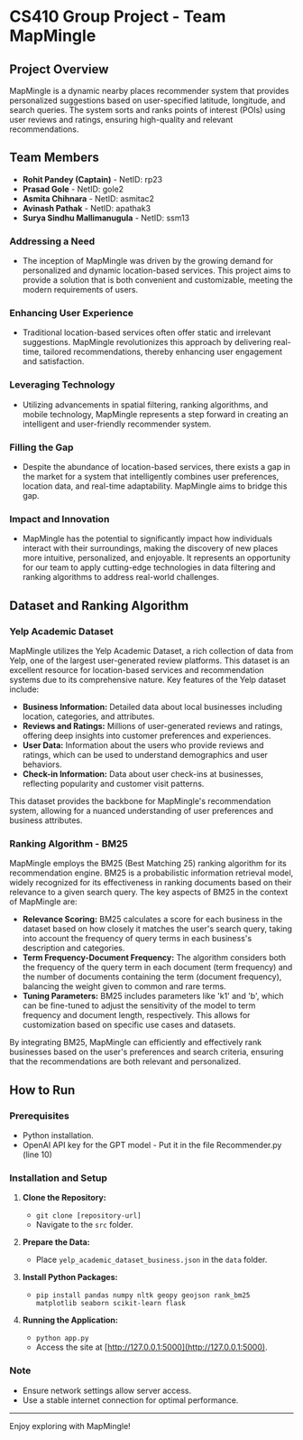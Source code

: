 # CS410 Group Project - Team MapMingle

## Project Overview
MapMingle is a dynamic nearby places recommender system that provides personalized suggestions based on user-specified latitude, longitude, and search queries. The system sorts and ranks points of interest (POIs) using user reviews and ratings, ensuring high-quality and relevant recommendations.

## Team Members
- **Rohit Pandey (Captain)** - NetID: rp23
- **Prasad Gole** - NetID: gole2
- **Asmita Chihnara** - NetID: asmitac2
- **Avinash Pathak** - NetID: apathak3
- **Surya Sindhu Mallimanugula** - NetID: ssm13

### Addressing a Need
- The inception of MapMingle was driven by the growing demand for personalized and dynamic location-based services. This project aims to provide a solution that is both convenient and customizable, meeting the modern requirements of users.

### Enhancing User Experience
- Traditional location-based services often offer static and irrelevant suggestions. MapMingle revolutionizes this approach by delivering real-time, tailored recommendations, thereby enhancing user engagement and satisfaction.

### Leveraging Technology
- Utilizing advancements in spatial filtering, ranking algorithms, and mobile technology, MapMingle represents a step forward in creating an intelligent and user-friendly recommender system.

### Filling the Gap
- Despite the abundance of location-based services, there exists a gap in the market for a system that intelligently combines user preferences, location data, and real-time adaptability. MapMingle aims to bridge this gap.

### Impact and Innovation
- MapMingle has the potential to significantly impact how individuals interact with their surroundings, making the discovery of new places more intuitive, personalized, and enjoyable. It represents an opportunity for our team to apply cutting-edge technologies in data filtering and ranking algorithms to address real-world challenges.


## Dataset and Ranking Algorithm

### Yelp Academic Dataset

MapMingle utilizes the Yelp Academic Dataset, a rich collection of data from Yelp, one of the largest user-generated review platforms. This dataset is an excellent resource for location-based services and recommendation systems due to its comprehensive nature. Key features of the Yelp dataset include:

- **Business Information:** Detailed data about local businesses including location, categories, and attributes.
- **Reviews and Ratings:** Millions of user-generated reviews and ratings, offering deep insights into customer preferences and experiences.
- **User Data:** Information about the users who provide reviews and ratings, which can be used to understand demographics and user behaviors.
- **Check-in Information:** Data about user check-ins at businesses, reflecting popularity and customer visit patterns.

This dataset provides the backbone for MapMingle's recommendation system, allowing for a nuanced understanding of user preferences and business attributes.

### Ranking Algorithm - BM25

MapMingle employs the BM25 (Best Matching 25) ranking algorithm for its recommendation engine. BM25 is a probabilistic information retrieval model, widely recognized for its effectiveness in ranking documents based on their relevance to a given search query. The key aspects of BM25 in the context of MapMingle are:

- **Relevance Scoring:** BM25 calculates a score for each business in the dataset based on how closely it matches the user's search query, taking into account the frequency of query terms in each business's description and categories.
- **Term Frequency-Document Frequency:** The algorithm considers both the frequency of the query term in each document (term frequency) and the number of documents containing the term (document frequency), balancing the weight given to common and rare terms.
- **Tuning Parameters:** BM25 includes parameters like 'k1' and 'b', which can be fine-tuned to adjust the sensitivity of the model to term frequency and document length, respectively. This allows for customization based on specific use cases and datasets.

By integrating BM25, MapMingle can efficiently and effectively rank businesses based on the user's preferences and search criteria, ensuring that the recommendations are both relevant and personalized.


## How to Run

### Prerequisites
- Python installation.
- OpenAI API key for the GPT model - Put it in the file Recommender.py (line 10)

### Installation and Setup
1. **Clone the Repository:**
   - `git clone [repository-url]`
   - Navigate to the `src` folder.

2. **Prepare the Data:**
   - Place `yelp_academic_dataset_business.json` in the `data` folder.

3. **Install Python Packages:**
   - `pip install pandas numpy nltk geopy geojson rank_bm25 matplotlib seaborn scikit-learn flask`

4. **Running the Application:**
   - `python app.py`
   - Access the site at [http://127.0.0.1:5000](http://127.0.0.1:5000).

### Note
- Ensure network settings allow server access.
- Use a stable internet connection for optimal performance.

---

Enjoy exploring with MapMingle!

